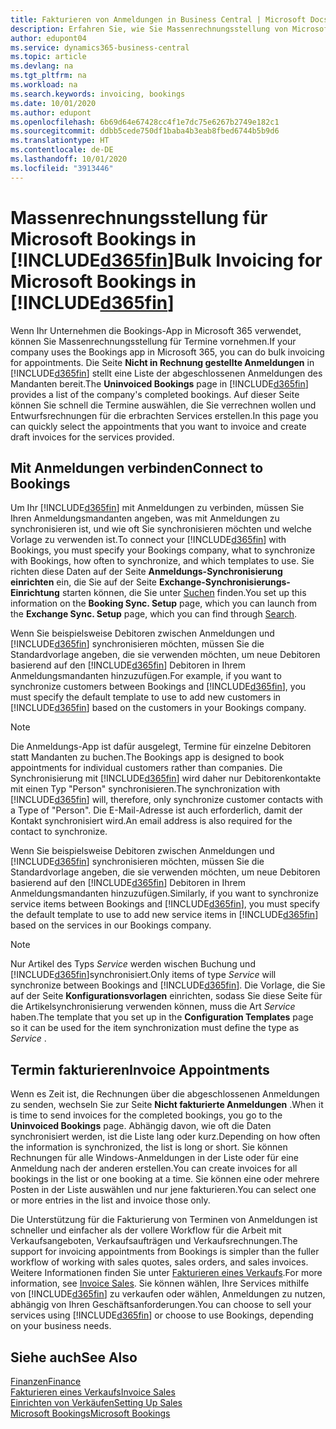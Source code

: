```yaml
---
title: Fakturieren von Anmeldungen in Business Central | Microsoft Docs
description: Erfahren Sie, wie Sie Massenrechnungsstellung von Microsoft Bookings in Business Central vornehmen können.
author: edupont04
ms.service: dynamics365-business-central
ms.topic: article
ms.devlang: na
ms.tgt_pltfrm: na
ms.workload: na
ms.search.keywords: invoicing, bookings
ms.date: 10/01/2020
ms.author: edupont
ms.openlocfilehash: 6b69d64e67428cc4f1e7dc75e6267b2749e182c1
ms.sourcegitcommit: ddbb5cede750df1baba4b3eab8fbed6744b5b9d6
ms.translationtype: HT
ms.contentlocale: de-DE
ms.lasthandoff: 10/01/2020
ms.locfileid: "3913446"
---
```

# <a name="bulk-invoicing-for-microsoft-bookings-in-d365fin"></a><span data-ttu-id="7b712-103">Massenrechnungsstellung für Microsoft Bookings in [!INCLUDE[d365fin](includes/d365fin_md.md)]</span><span class="sxs-lookup"><span data-stu-id="7b712-103">Bulk Invoicing for Microsoft Bookings in [!INCLUDE[d365fin](includes/d365fin_md.md)]</span></span>
<span data-ttu-id="7b712-104">Wenn Ihr Unternehmen die Bookings-App in Microsoft 365 verwendet, können Sie Massenrechnungsstellung für Termine vornehmen.</span><span class="sxs-lookup"><span data-stu-id="7b712-104">If your company uses the Bookings app in Microsoft 365, you can do bulk invoicing for appointments.</span></span> <span data-ttu-id="7b712-105">Die Seite **Nicht in Rechnung gestellte Anmeldungen** in [!INCLUDE[d365fin](includes/d365fin_md.md)] stellt eine Liste der abgeschlossenen Anmeldungen des Mandanten bereit.</span><span class="sxs-lookup"><span data-stu-id="7b712-105">The **Uninvoiced Bookings** page in [!INCLUDE[d365fin](includes/d365fin_md.md)] provides a list of the company's completed bookings.</span></span> <span data-ttu-id="7b712-106">Auf dieser Seite können Sie schnell die Termine auswählen, die Sie verrechnen wollen und Entwurfsrechnungen für die erbrachten Services erstellen.</span><span class="sxs-lookup"><span data-stu-id="7b712-106">In this page you can quickly select the appointments that you want to invoice and create draft invoices for the services provided.</span></span>  

## <a name="connect-to-bookings"></a><span data-ttu-id="7b712-107">Mit Anmeldungen verbinden</span><span class="sxs-lookup"><span data-stu-id="7b712-107">Connect to Bookings</span></span>
<span data-ttu-id="7b712-108">Um Ihr [!INCLUDE[d365fin](includes/d365fin_md.md)] mit Anmeldungen zu verbinden, müssen Sie Ihren Anmeldungsmandanten angeben, was mit Anmeldungen zu synchronisieren ist, und wie oft Sie synchronisieren möchten und welche Vorlage zu verwenden ist.</span><span class="sxs-lookup"><span data-stu-id="7b712-108">To connect your [!INCLUDE[d365fin](includes/d365fin_md.md)] with Bookings, you must specify your Bookings company, what to synchronize with Bookings, how often to synchronize, and which templates to use.</span></span> <span data-ttu-id="7b712-109">Sie richten diese Daten auf der Seite **Anmeldungs-Synchronisierung einrichten** ein, die Sie auf der Seite **Exchange-Synchronisierungs-Einrichtung** starten können, die Sie unter [Suchen](ui-search.md) finden.</span><span class="sxs-lookup"><span data-stu-id="7b712-109">You set up this information on the **Booking Sync. Setup** page, which you can launch from the **Exchange Sync. Setup** page, which you can find through [Search](ui-search.md).</span></span>  

<span data-ttu-id="7b712-110">Wenn Sie beispielsweise Debitoren zwischen Anmeldungen und [!INCLUDE[d365fin](includes/d365fin_md.md)] synchronisieren möchten, müssen Sie die Standardvorlage angeben, die sie verwenden möchten, um neue Debitoren basierend auf den [!INCLUDE[d365fin](includes/d365fin_md.md)] Debitoren in Ihrem Anmeldungsmandanten hinzuzufügen.</span><span class="sxs-lookup"><span data-stu-id="7b712-110">For example, if you want to synchronize customers between Bookings and [!INCLUDE[d365fin](includes/d365fin_md.md)], you must specify the default template to use to add new customers in [!INCLUDE[d365fin](includes/d365fin_md.md)] based on the customers in your Bookings company.</span></span>  

> [!NOTE]
> <span data-ttu-id="7b712-111">Die Anmeldungs-App ist dafür ausgelegt, Termine für einzelne Debitoren statt Mandanten zu buchen.</span><span class="sxs-lookup"><span data-stu-id="7b712-111">The Bookings app is designed to book appointments for individual customers rather than companies.</span></span> <span data-ttu-id="7b712-112">Die Synchronisierung mit [!INCLUDE[d365fin](includes/d365fin_md.md)] wird daher nur Debitorenkontakte mit einen Typ "Person" synchronisieren.</span><span class="sxs-lookup"><span data-stu-id="7b712-112">The synchronization with [!INCLUDE[d365fin](includes/d365fin_md.md)] will, therefore, only synchronize customer contacts with a Type of "Person".</span></span> <span data-ttu-id="7b712-113">Die E-Mail-Adresse ist auch erforderlich, damit der Kontakt synchronisiert wird.</span><span class="sxs-lookup"><span data-stu-id="7b712-113">An email address is also required for the contact to synchronize.</span></span>  

<span data-ttu-id="7b712-114">Wenn Sie beispielsweise Debitoren zwischen Anmeldungen und [!INCLUDE[d365fin](includes/d365fin_md.md)] synchronisieren möchten, müssen Sie die Standardvorlage angeben, die sie verwenden möchten, um neue Debitoren basierend auf den [!INCLUDE[d365fin](includes/d365fin_md.md)] Debitoren in Ihrem Anmeldungsmandanten hinzuzufügen.</span><span class="sxs-lookup"><span data-stu-id="7b712-114">Similarly, if you want to synchronize service items between Bookings and [!INCLUDE[d365fin](includes/d365fin_md.md)], you must specify the default template to use to add new service items in [!INCLUDE[d365fin](includes/d365fin_md.md)] based on the services in our Bookings company.</span></span>  

> [!NOTE]
> <span data-ttu-id="7b712-115">Nur Artikel des Typs *Service* werden wischen Buchung und [!INCLUDE[d365fin](includes/d365fin_md.md)]synchronisiert.</span><span class="sxs-lookup"><span data-stu-id="7b712-115">Only items of type *Service* will synchronize between Bookings and [!INCLUDE[d365fin](includes/d365fin_md.md)].</span></span> <span data-ttu-id="7b712-116">Die Vorlage, die Sie auf der Seite **Konfigurationsvorlagen** einrichten, sodass Sie diese Seite für die Artikelsynchronisierung verwenden können, muss die Art *Service* haben.</span><span class="sxs-lookup"><span data-stu-id="7b712-116">The template that you set up in the **Configuration Templates** page so it can be used for the item synchronization must define the type as *Service* .</span></span>

## <a name="invoice-appointments"></a><span data-ttu-id="7b712-117">Termin fakturieren</span><span class="sxs-lookup"><span data-stu-id="7b712-117">Invoice Appointments</span></span>
<span data-ttu-id="7b712-118">Wenn es Zeit ist, die Rechnungen über die abgeschlossenen Anmeldungen zu senden, wechseln Sie zur Seite **Nicht fakturierte Anmeldungen** .</span><span class="sxs-lookup"><span data-stu-id="7b712-118">When it is time to send invoices for the completed bookings, you go to the **Uninvoiced Bookings** page.</span></span> <span data-ttu-id="7b712-119">Abhängig davon, wie oft die Daten synchronisiert werden, ist die Liste lang oder kurz.</span><span class="sxs-lookup"><span data-stu-id="7b712-119">Depending on how often the information is synchronized, the list is long or short.</span></span> <span data-ttu-id="7b712-120">Sie können Rechnungen für alle Windows-Anmeldungen in der Liste oder für eine Anmeldung nach der anderen erstellen.</span><span class="sxs-lookup"><span data-stu-id="7b712-120">You can create invoices for all bookings in the list or one booking at a time.</span></span> <span data-ttu-id="7b712-121">Sie können eine oder mehrere Posten in der Liste auswählen und nur jene fakturieren.</span><span class="sxs-lookup"><span data-stu-id="7b712-121">You can select one or more entries in the list and invoice those only.</span></span>  

<span data-ttu-id="7b712-122">Die Unterstützung für die Fakturierung von Terminen von Anmeldungen ist schneller und einfacher als der vollere Workflow für die Arbeit mit Verkaufsangeboten, Verkaufsaufträgen und Verkaufsrechnungen.</span><span class="sxs-lookup"><span data-stu-id="7b712-122">The support for invoicing appointments from Bookings is simpler than the fuller workflow of working with sales quotes, sales orders, and sales invoices.</span></span> <span data-ttu-id="7b712-123">Weitere Informationen finden Sie unter [Fakturieren eines Verkaufs](sales-how-invoice-sales.md).</span><span class="sxs-lookup"><span data-stu-id="7b712-123">For more information, see [Invoice Sales](sales-how-invoice-sales.md).</span></span> <span data-ttu-id="7b712-124">Sie können wählen, Ihre Services mithilfe von [!INCLUDE[d365fin](includes/d365fin_md.md)] zu verkaufen oder wählen, Anmeldungen zu nutzen, abhängig von Ihren Geschäftsanforderungen.</span><span class="sxs-lookup"><span data-stu-id="7b712-124">You can choose to sell your services using [!INCLUDE[d365fin](includes/d365fin_md.md)] or choose to use Bookings, depending on your business needs.</span></span>  

## <a name="see-also"></a><span data-ttu-id="7b712-125">Siehe auch</span><span class="sxs-lookup"><span data-stu-id="7b712-125">See Also</span></span>
[<span data-ttu-id="7b712-126">Finanzen</span><span class="sxs-lookup"><span data-stu-id="7b712-126">Finance</span></span>](finance.md)  
[<span data-ttu-id="7b712-127">Fakturieren eines Verkaufs</span><span class="sxs-lookup"><span data-stu-id="7b712-127">Invoice Sales</span></span>](sales-how-invoice-sales.md)  
[<span data-ttu-id="7b712-128">Einrichten von Verkäufen</span><span class="sxs-lookup"><span data-stu-id="7b712-128">Setting Up Sales</span></span>](sales-setup-sales.md)  
[<span data-ttu-id="7b712-129">Microsoft Bookings</span><span class="sxs-lookup"><span data-stu-id="7b712-129">Microsoft Bookings</span></span>](https://products.office.com/business/scheduling-and-booking-app)  
